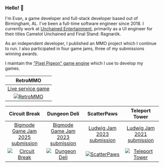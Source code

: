 ### Hello! 👋

I'm Evan, a game developer and full-stack developer based out of Birmingham, AL. I've been a full-time software engineer since 2018. I currently work at [Unchained Entertainment](https://www.unchained-entertainment.com), primarily as a UI engineer for their titles Camelot Unchained and Final Stand: Ragnarök.

As an independent developer, I published an MMO project which I continue to run. I also participated in four game jams, three of my submissions winning awards.

I maintain the ["Pixel Pigeon" game engine](https://github.com/evannorton/pixel-pigeon) which I use to develop my games.

|                                                   RetroMMO                                                   |
| :----------------------------------------------------------------------------------------------------------: |
|                                  [Live service game](https://retro-mmo.com)                                  |
| [![RetroMMO](https://img.itch.zone/aW1nLzcyMzU1ODUucG5n/315x250%23c/Ciyyjl.png)](https://retro-mmo.com/play) |

| Circuit Break | Dungeon Deli | ScatterPaws | Teleport Tower |
| :----------------------------------------------------------------------------------------------------------: | :----------------------------------------------------------------------------------------------------------------------------: | :-: | :-: |
| [Bigmode Game Jam 2025 submission](https://itch.io/jam/bigmode-game-jam-2025/rate/3298414) | [Bigmode Game Jam 2023 submission](https://itch.io/jam/bigmode-2023/rate/2421852) | [Ludwig Jam 2023 submission](https://itch.io/jam/ludwig-2023/rate/1941466) | [Ludwig Jam 2021 submission](https://itch.io/jam/ludwig-2021/rate/1250346) |
| [![Circuit Break](https://img.itch.zone/aW1nLzE5OTA5Njc5LnBuZw==/315x250%23c/vzgndr.png)](https://evanmmo.itch.io/circuit-break) | [![Dungeon Deli](https://img.itch.zone/aW1nLzE0MzMzNjI1LnBuZw==/315x250%23c/A2C2Xu.png)](https://evanmmo.itch.io/dungeon-deli) | [![ScatterPaws](https://img.itch.zone/aW1nLzExNDI5MTYyLnBuZw==/315x250%23c/yeGszs.png)](https://evanmmo.itch.io/scatterpaws) | [![Teleport Tower](https://img.itch.zone/aW1nLzcyODYyOTkucG5n/315x250%23c/58pusG.png)](https://evanmmo.itch.io/teleport-tower) |
